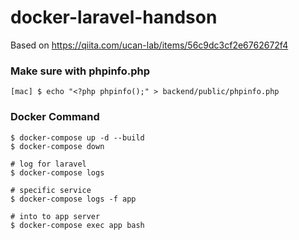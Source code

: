 # docker-laravel-handson
Based on https://qiita.com/ucan-lab/items/56c9dc3cf2e6762672f4

### Make sure with phpinfo.php
```
[mac] $ echo "<?php phpinfo();" > backend/public/phpinfo.php
```

### Docker Command
```
$ docker-compose up -d --build
$ docker-compose down

# log for laravel
$ docker-compose logs

# specific service
$ docker-compose logs -f app

# into to app server
$ docker-compose exec app bash
```

